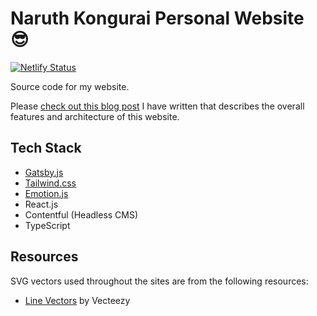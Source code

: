 # Naruth Kongurai Personal Website 😎

[![Netlify Status](https://api.netlify.com/api/v1/badges/f4a2c694-0127-47e9-aa73-9f9031eda7ca/deploy-status)](https://app.netlify.com/sites/naruth/deploys)

Source code for my website.

Please [check out this blog post](https://www.naruth.dev/blog/it-is-time-for-a-refresh) I have written that describes the overall features and architecture of this website.

## Tech Stack

- [Gatsby.js](https://gatsbyjs.org)
- [Tailwind.css](https://tailwindcss.com/)
- [Emotion.js](https://emotion.sh/docs/introduction)
- React.js
- Contentful (Headless CMS)
- TypeScript

## Resources

SVG vectors used throughout the sites are from the following resources:

- [Line Vectors](https://www.vecteezy.com/free-vector/line) by Vecteezy